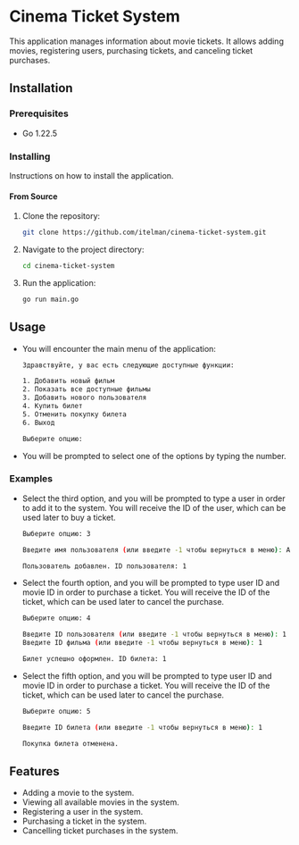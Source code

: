 # Cinema Ticket System

This application manages information about movie tickets. It allows adding movies, registering users, purchasing tickets, and canceling ticket purchases.

## Installation

### Prerequisites

- Go 1.22.5

### Installing

Instructions on how to install the application.

#### From Source

1. Clone the repository:

   ```sh
   git clone https://github.com/itelman/cinema-ticket-system.git
   ```

2. Navigate to the project directory:

   ```sh
   cd cinema-ticket-system
   ```

3. Run the application:

   ```sh
   go run main.go
   ```

## Usage

- You will encounter the main menu of the application:

   ```sh
   Здравствуйте, у вас есть следующие доступные функции:
   
   1. Добавить новый фильм
   2. Показать все доступные фильмы
   3. Добавить нового пользователя
   4. Купить билет
   5. Отменить покупку билета
   6. Выход
   
   Выберите опцию: 
   ```

- You will be prompted to select one of the options by typing the number.

### Examples

- Select the third option, and you will be prompted to type a user in order to add it to the system. You will receive the ID of the user, which can be used later to buy a ticket.

   ```sh
   Выберите опцию: 3

   Введите имя пользователя (или введите -1 чтобы вернуться в меню): Alice

   Пользователь добавлен. ID пользователя: 1
   ```

- Select the fourth option, and you will be prompted to type user ID and movie ID in order to purchase a ticket. You will receive the ID of the ticket, which can be used later to cancel the purchase.

   ```sh
   Выберите опцию: 4
   
   Введите ID пользователя (или введите -1 чтобы вернуться в меню): 1
   Введите ID фильма (или введите -1 чтобы вернуться в меню): 1

   Билет успешно оформлен. ID билета: 1
   ```

- Select the fifth option, and you will be prompted to type user ID and movie ID in order to purchase a ticket. You will receive the ID of the ticket, which can be used later to cancel the purchase.

   ```sh
   Выберите опцию: 5
   
   Введите ID билета (или введите -1 чтобы вернуться в меню): 1
   
   Покупка билета отменена.
   ```

## Features

- Adding a movie to the system.
- Viewing all available movies in the system.
- Registering a user in the system.
- Purchasing a ticket in the system.
- Cancelling ticket purchases in the system.